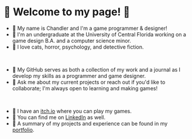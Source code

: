 <h1> 🌌 Welcome to my page! 🌌 </h1>

- 🌻 My name is Chandler and I'm a game programmer & designer!
- 🌠 I'm an undergraduate at the University of Central Florida working on a game design B.A. and a computer science minor.
- 🌻 I love cats, horror, psychology, and detective fiction.

<br/>

- 🌠 My GitHub serves as both a collection of my work and a journal as I develop my skills as a programmer and game designer.
- 🌻 Ask me about my current projects or reach out if you'd like to collaborate; I'm always open to learning and making games!

<br/>

- 🌠 I have an [itch.io](https://ninthewanderer.itch.io) where you can play my games. 
- 🌻 You can find me on [LinkedIn](https://www.linkedin.com/in/chandler-guzman-a9b56b2a4/) as well.
- 🌠 A summary of my projects and experience can be found in my [portfolio](https://ninthewanderer.wixsite.com/portfolio).
